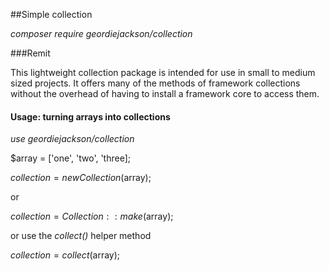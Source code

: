 ##Simple collection

*composer require geordiejackson/collection*


###Remit

This lightweight collection package is intended for use in small to medium sized projects. It offers many of the methods of framework collections without the overhead of having to install a framework core to access them.

#### Usage: turning arrays into collections

*use geordiejackson/collection*

$array = ['one', 'two', 'three]; 

$collection = new Collection($array);

or

$collection = Collection::make($array);

or use the *collect()* helper method

$collection = collect($array);